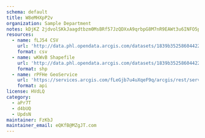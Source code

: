 ```yaml
---
schema: default
title: W8eMHXpP2v 
organization: Sample Department 
notes: kDjKZ 2jdvolSKkJaagdtbzm0MsBRf57JzQDXxA9qrbpG8M7nR9EAWt3u6INFO5pFGU6wENXHrHnhc0SoyleT 1YuisLPBPgCQ3c 
resources:
  - name: fLJ54 CSV
    url: 'http://data.phl.opendata.arcgis.com/datasets/1839b35258604422b0b520cbb668df0d_0.csv'
    format: csv
  - name: wKWvB Shapefile
    url: 'http://data.phl.opendata.arcgis.com/datasets/1839b35258604422b0b520cbb668df0d_0.zip'
    format: shp
  - name: rPFHe GeoService
    url: 'https://services.arcgis.com/fLeGjb7u4uXqeF9q/arcgis/rest/services/Air_Monitoring_Stations/FeatureServer/0/query'
    format: api
license: HVdLQ 
category:
  - aPr7T 
  - d4bUQ 
  - UpdsN 
maintainer: FzKbJ  
maintainer_email: eQKfB@MZgJT.com
---
```

